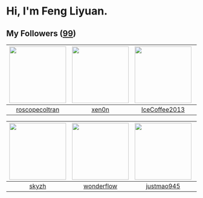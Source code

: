 # Hi, I'm Feng Liyuan.

## My Followers ([99](https://github.com/SunRunAway?tab=followers))

| <img src="https://avatars.githubusercontent.com/u/24416962?v=4" width="150" height="150" /> | <img src="https://avatars.githubusercontent.com/u/1175567?v=4" width="150" height="150" /> | <img src="https://avatars.githubusercontent.com/u/4661589?v=4" width="150" height="150" /> | <img src="https://avatars.githubusercontent.com/u/552936?v=4" width="150" height="150" /> |
| :-----------------------------------------------------------------------------------------: | :----------------------------------------------------------------------------------------: | :----------------------------------------------------------------------------------------: | :---------------------------------------------------------------------------------------: |
|                     [roscopecoltran](https://github.com/roscopecoltran)                     |                              [xen0n](https://github.com/xen0n)                             |                      [IceCoffee2013](https://github.com/IceCoffee2013)                     |                           [mbautin](https://github.com/mbautin)                           |

| <img src="https://avatars.githubusercontent.com/u/4198311?v=4" width="150" height="150" /> | <img src="https://avatars.githubusercontent.com/u/2173670?v=4" width="150" height="150" /> | <img src="https://avatars.githubusercontent.com/u/619331?v=4" width="150" height="150" /> | <img src="https://avatars.githubusercontent.com/u/3427324?v=4" width="150" height="150" /> |
| :----------------------------------------------------------------------------------------: | :----------------------------------------------------------------------------------------: | :---------------------------------------------------------------------------------------: | :----------------------------------------------------------------------------------------: |
|                              [skyzh](https://github.com/skyzh)                             |                         [wonderflow](https://github.com/wonderflow)                        |                        [justmao945](https://github.com/justmao945)                        |                         [hawkingrei](https://github.com/hawkingrei)                        |